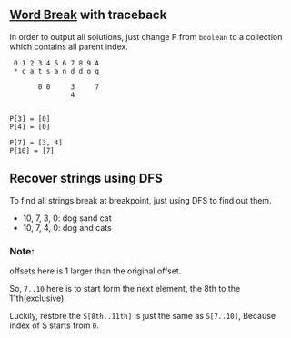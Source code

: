 ## [Word Break](../word-break) with traceback

In order to output all solutions, 
just change P from `boolean` to a collection which contains all parent index.


```
 0 1 2 3 4 5 6 7 8 9 A
 * c a t s a n d d o g
 
       0 0     3     7
               4


P[3] = [0]
P[4] = [0]

P[7] = [3, 4]
P[10] = [7]

```

## Recover strings using DFS

To find all strings break at breakpoint, just using DFS to find out them.

 * 10, 7, 3, 0: dog sand cat
 * 10, 7, 4, 0: dog and cats

### Note:

offsets here is 1 larger than the original offset.

So, `7..10` here is to start form the next element, the 8th to the 11th(exclusive).

Luckily, restore the `S[8th..11th]` is just the same as `S[7..10]`,
Because index of S starts from `0`.


